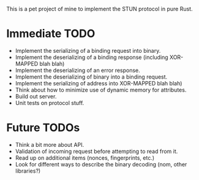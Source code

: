 This is a pet project of mine to implement the STUN protocol in pure Rust.

# Immediate TODO

* Implement the serializing of a binding request into binary. 
* Implement the deserializing of a binding response (including XOR-MAPPED blah blah)
* Implement the deserializing of an error response.
* Implement the deserializing of binary into a binding request.
* Implement the serializing of address into XOR-MAPPED blah blah)
* Think about how to minimize use of dynamic memory for attributes.
* Build out server.
* Unit tests on protocol stuff.

# Future TODOs

* Think a bit more about API.
* Validation of incoming request before attempting to read from it.
* Read up on additional items (nonces, fingerprints, etc.)
* Look for different ways to describe the binary decoding (nom, other libraries?)
